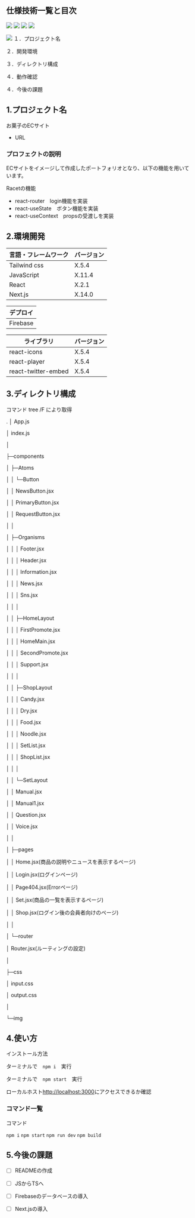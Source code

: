 ## 仕様技術一覧と目次

<img src="https://img.shields.io/badge/-Tailwind.css-{#61DAFB}.svg?logo=next.js&style={https://camo.qiitausercontent.com/a0136d9306acf9f316956fa391f9aa514b14727a/68747470733a2f2f696d672e736869656c64732e696f2f62616467652f2d4a6176615363726970742d3030303030302e7376673f7374796c653d666f722d7468652d6261646765266c6f676f3d4a617661536372697074266c6f676f436f6c6f723d463744463145}&logoColor={#61DAFB}"> <img src="https://img.shields.io/badge/-JavaScript-{#F7DF1E}.svg?logo=next.js&style={https://camo.qiitausercontent.com/a0136d9306acf9f316956fa391f9aa514b14727a/68747470733a2f2f696d672e736869656c64732e696f2f62616467652f2d4a6176615363726970742d3030303030302e7376673f7374796c653d666f722d7468652d6261646765266c6f676f3d4a617661536372697074266c6f676f436f6c6f723d463744463145}&logoColor={#F7DF1E}"> <img src="https://img.shields.io/badge/-React-{#61DAFB}.svg?logo=next.js&style={https://camo.qiitausercontent.com/a0136d9306acf9f316956fa391f9aa514b14727a/68747470733a2f2f696d672e736869656c64732e696f2f62616467652f2d4a6176615363726970742d3030303030302e7376673f7374796c653d666f722d7468652d6261646765266c6f676f3d4a617661536372697074266c6f676f436f6c6f723d463744463145}&logoColor={#61DAFB}"> <img src="https://img.shields.io/badge/-Next.js-{#61DAFB}.svg?logo=next.js&style={https://camo.qiitausercontent.com/a0136d9306acf9f316956fa391f9aa514b14727a/68747470733a2f2f696d672e736869656c64732e696f2f62616467652f2d4a6176615363726970742d3030303030302e7376673f7374796c653d666f722d7468652d6261646765266c6f676f3d4a617661536372697074266c6f676f436f6c6f723d463744463145}&logoColor={#61DAFB}">

 <img src="https://img.shields.io/badge/-Fierbase-{#61DAFB}.svg?logo=next.js&style={https://camo.qiitausercontent.com/a0136d9306acf9f316956fa391f9aa514b14727a/68747470733a2f2f696d672e736869656c64732e696f2f62616467652f2d4a6176615363726970742d3030303030302e7376673f7374796c653d666f722d7468652d6261646765266c6f676f3d4a617661536372697074266c6f676f436f6c6f723d463744463145}&logoColor={#61DAFB}">
１．プロジェクト名

２．開発環境

３．ディレクトリ構成

４．動作確認

４．今後の課題

## 1.プロジェクト名

 お菓子のECサイト

 - URL ``` ```

### プロフェクトの説明

 ECサイトをイメージして作成したポートフォリオとなり、以下の機能を用いています。

 Racetの機能
 
 - react-router　login機能を実装
 - react-useState　ボタン機能を実装
 - react-useContext　propsの受渡しを実装


## 2.環境開発

<!-- 言語、フレームワークの一覧とバージョンを記載 -->

| 言語・フレームワーク    | バージョン |
| --------------------- | ---------- |
| Tailwind css          | X.5.4      |
| JavaScript            | X.11.4     |
| React                 | X.2.1      |
| Next.js               | X.14.0     |

| デプロイ    |
| -----------|
| Firebase   |

| ライブラリ              | バージョン |
| ---------------------- | ---------- |
| react-icons            | X.5.4      |
| react-player           | X.5.4      |
| react-twitter-embed    | X.5.4      |


## 3.ディレクトリ構成

コマンド tree /F により取得

.
│  App.js

│  index.js

│

├─components

│  ├─Atoms

│  │  └─Button

│  │          NewsButton.jsx

│  │          PrimaryButton.jsx

│  │          RequestButton.jsx

│  │

│  ├─Organisms

│  │  │  Footer.jsx

│  │  │  Header.jsx

│  │  │  Information.jsx

│  │  │  News.jsx

│  │  │  Sns.jsx

│  │  │

│  │  ├─HomeLayout

│  │  │      FirstPromote.jsx

│  │  │      HomeMain.jsx

│  │  │      SecondPromote.jsx

│  │  │      Support.jsx

│  │  │

│  │  ├─ShopLayout

│  │  │      Candy.jsx

│  │  │      Dry.jsx

│  │  │      Food.jsx

│  │  │      Noodle.jsx

│  │  │      SetList.jsx

│  │  │      ShopList.jsx

│  │  │

│  │  └─SetLayout

│  │          Manual.jsx

│  │          Manual1.jsx

│  │          Question.jsx

│  │          Voice.jsx

│  │

│  ├─pages

│  │      Home.jsx(商品の説明やニュースを表示するページ)

│  │      Login.jsx(ログインページ)

│  │      Page404.jsx(Errorページ)

│  │      Set.jsx(商品の一覧を表示するページ)

│  │      Shop.jsx(ログイン後の会員者向けのページ)

│  │

│  └─router

│          Router.jsx(ルーティングの設定)

│

├─css

│      input.css

│      output.css

│

└─img

## 4.使い方

インストール方法

ターミナルで　```npm i```　実行

ターミナルで　```npm start```　実行

ローカルホスト[http://localhost:3000](http://localhost:3000)にアクセスできるか確認

### コマンド一覧

コマンド

```npm i```
```npm start```
```npm run dev```
```npm build```

## 5.今後の課題

- [ ] READMEの作成

- [ ] JSからTSへ

- [ ] Firebaseのデータベースの導入

- [ ] Next.jsの導入
